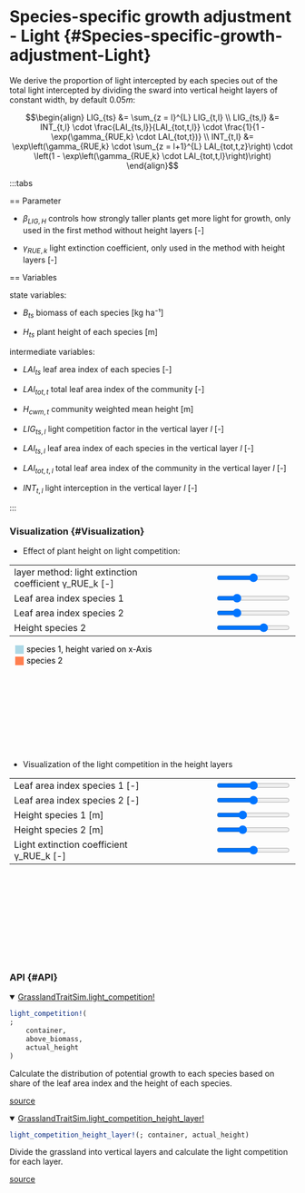 


# Species-specific growth adjustment - Light {#Species-specific-growth-adjustment-Light}
<script setup>
    import { onMounted } from 'vue';
    import { lightCompetitionPlot, HeightLayerPlot } from './d3_plots/LightCompetition.js';
    onMounted(() => { 
        lightCompetitionPlot();
        HeightLayerPlot();  
    });
</script>


We derive the proportion of light intercepted by each species out of the total light intercepted by dividing the sward into vertical height layers of constant width, by default $0.05 m$: 

$$\begin{align}
    LIG_{ts} &= \sum_{z = l}^{L} LIG_{t,l} \\
    LIG_{ts,l} &= INT_{t,l} \cdot \frac{LAI_{ts,l}}{LAI_{tot,t,l}} \cdot \frac{1}{1 - \exp(\gamma_{RUE,k} \cdot LAI_{tot,t})} \\
    INT_{t,l} &= \exp\left(\gamma_{RUE,k} \cdot \sum_{z = l+1}^{L} LAI_{tot,t,z}\right) \cdot \left(1 - \exp\left(\gamma_{RUE,k} \cdot LAI_{tot,t,l}\right)\right) 
\end{align}$$

:::tabs

== Parameter
- $\beta_{LIG,H}$ controls how strongly taller plants get more light for growth, only used in the first method without height layers [-]
  
- $\gamma_{RUE,k}$ light extinction coefficient, only used in the method with height layers [-]
  

== Variables

state variables:
- $B_{ts}$ biomass of each species [kg ha⁻¹]
  
- $H_{ts}$ plant height of each species [m]
  

intermediate variables:
- $LAI_{ts}$ leaf area index of each species [-]
  
- $LAI_{tot, t}$ total leaf area index of the community [-]
  
- $H_{cwm, t}$ community weighted mean height [m]
  
- $LIG_{ts,l}$ light competition factor in the vertical layer $l$ [-]
  
- $LAI_{ts, l}$ leaf area index of each species in the vertical layer $l$ [-]
  
- $LAI_{tot, t, l}$ total leaf area index of the community in the vertical layer $l$ [-]
  
- $INT_{t,l}$ light interception in the vertical layer $l$ [-]
  

:::

### Visualization {#Visualization}
- Effect of plant height on light competition:
  
<table>
    <colgroup>
        <col>
        <col width="80px">
        <col>
    </colgroup>
    <tbody>
    <tr>
        <td>layer method: light extinction coefficient γ_RUE_k [-]</td>
        <td><span id="γRUEk-value"></span></td>
        <td><input type="range" id="γRUEk" min="0.4" max="0.8" step="0.01" value="0.6" class="light_competition_input"></td>
    </tr>
    <tr>
        <td>Leaf area index species 1</td>
        <td><span id="LAI_1-value"></span></td>
        <td><input type="range" min="0.01" max="4" step="0.01" value="1" id="LAI_1" class="light_competition_input"></td>
    </tr>
    <tr>
        <td>Leaf area index species 2</td>
        <td><span id="LAI_2-value"></span></td>
        <td><input type="range" min="0.01" max="4" step="0.01" value="1" id="LAI_2" class="light_competition_input"></td>
    </tr>
    <tr>
        <td>Height species 2</td>
        <td><span id="H_2-value"></span></td>
        <td><input type="range" min="0.01" max="1.5" step="0.01" value="1" id="H_2" class="light_competition_input"></td>
    </tr>
    </tbody>
</table>
<div class="legend" style="margin-top: 10px;">
    <svg width="500" height="37">
        <g>
            <rect x="10" y="0" width="15" height="15" style="fill: lightblue;"></rect>
            <text x="30" y="12" class="legend-text">species 1, height varied on x-Axis</text>
            <rect x="10" y="20" width="15" height="15" style="fill: coral;"></rect>
            <text x="30" y="32" class="legend-text">species 2</text>
        </g>
    </svg>
</div>
<svg id="light_competition_graph"></svg>

- Visualization of the light competition in the height layers
  
<table>
    <colgroup>
       <col>
       <col width="80px">
       <col>
    </colgroup>
    <tbody>
    <tr>
        <td>Leaf area index species 1 [-]</td>
        <td><span id="LAI1-value"></span></td>
        <td><input type="range" id="LAI1" min="0.0" max="4" step="0.01" value="2" class="input_height_layer_graph"></td>
    </tr>
    <tr>
        <td>Leaf area index species 2 [-]</td>
        <td><span id="LAI2-value"></span></td>
        <td><input type="range" id="LAI2" min="0.0" max="4" step="0.01" value="2" class="input_height_layer_graph"></td>
    </tr>
    <tr>
        <td>Height species 1 [m]</td>
        <td><span id="H1-value"></span></td>
        <td><input type="range" id="H1" min="0.0" max="1.5" step="0.01" value="0.5" class="input_height_layer_graph"></td>
    </tr>
    <tr>
        <td>Height species 2 [m]</td>
        <td><span id="H2-value"></span></td>
        <td><input type="range" id="H2" min="0.0" max="1.5" step="0.01" value="0.5" class="input_height_layer_graph"></td>
    </tr>
    <tr>
        <td>Light extinction coefficient γ_RUE_k [-]</td>
        <td><span id="γ_RUE_k-value"></span></td>
        <td><input type="range" id="γ_RUE_k" min="0.4" max="0.8" step="0.01" value="0.6" class="input_height_layer_graph"></td>
    </tr>
    </tbody>
</table>
<svg id="height_layer_graph"></svg>


### API {#API}
<details class='jldocstring custom-block' open>
<summary><a id='GrasslandTraitSim.light_competition!' href='#GrasslandTraitSim.light_competition!'><span class="jlbinding">GrasslandTraitSim.light_competition!</span></a> <Badge type="info" class="jlObjectType jlFunction" text="Function" /></summary>



```julia
light_competition!(
;
    container,
    above_biomass,
    actual_height
)

```


Calculate the distribution of potential growth to each species based on share of the leaf area index and the height of each species.


<Badge type="info" class="source-link" text="source"><a href="https://github.com/FelixNoessler/GrasslandTraitSim.jl/blob/8fcf43661af2b44d618f4d4a9ad9c58c594c000a/src/3_biomass/1_growth/3_light_competition.jl#L1" target="_blank" rel="noreferrer">source</a></Badge>

</details>

<details class='jldocstring custom-block' open>
<summary><a id='GrasslandTraitSim.light_competition_height_layer!' href='#GrasslandTraitSim.light_competition_height_layer!'><span class="jlbinding">GrasslandTraitSim.light_competition_height_layer!</span></a> <Badge type="info" class="jlObjectType jlFunction" text="Function" /></summary>



```julia
light_competition_height_layer!(; container, actual_height)

```


Divide the grassland into vertical layers and calculate the light competition for each layer.


<Badge type="info" class="source-link" text="source"><a href="https://github.com/FelixNoessler/GrasslandTraitSim.jl/blob/8fcf43661af2b44d618f4d4a9ad9c58c594c000a/src/3_biomass/1_growth/3_light_competition.jl#L27" target="_blank" rel="noreferrer">source</a></Badge>

</details>

